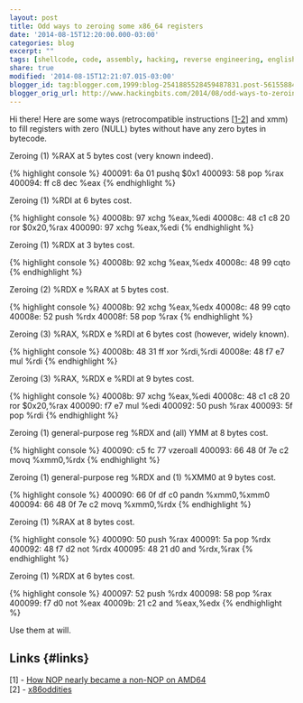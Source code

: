 ```yaml
---
layout: post
title: Odd ways to zeroing some x86_64 registers
date: '2014-08-15T12:20:00.000-03:00'
categories: blog
excerpt: ""
tags: [shellcode, code, assembly, hacking, reverse engineering, english]
share: true
modified: '2014-08-15T12:21:07.015-03:00'
blogger_id: tag:blogger.com,1999:blog-2541885528459487831.post-5615588454119461090
blogger_orig_url: http://www.hackingbits.com/2014/08/odd-ways-to-zeroing-some-x8664-registers.html
---
```

Hi there! Here are some ways (retrocompatible instructions [[1-2]](#links) and xmm) to
fill registers with zero (NULL) bytes without have any zero bytes in bytecode.

<!--more-->

Zeroing (1) %RAX at 5 bytes cost (very known indeed).

{% highlight console %}
400091:    6a 01                    pushq  $0x1
400093:    58                       pop    %rax
400094:    ff c8                    dec    %eax
{% endhighlight %}

Zeroing (1) %RDI at 6 bytes cost.

{% highlight console %}
40008b:    97                       xchg   %eax,%edi
40008c:    48 c1 c8 20              ror    $0x20,%rax
400090:    97                       xchg   %eax,%edi
{% endhighlight %}

Zeroing (1) %RDX at 3 bytes cost.

{% highlight console %}
40008b:    92                       xchg   %eax,%edx
40008c:    48 99                    cqto
{% endhighlight %}

Zeroing (2) %RDX e %RAX at 5 bytes cost.

{% highlight console %}
40008b:    92                       xchg   %eax,%edx
40008c:    48 99                    cqto
40008e:    52                       push   %rdx
40008f:    58                       pop    %rax
{% endhighlight %}

Zeroing (3) %RAX, %RDX e %RDI at 6 bytes cost (however, widely known).

{% highlight console %}
40008b:    48 31 ff                 xor    %rdi,%rdi
40008e:    48 f7 e7                 mul    %rdi
{% endhighlight %}

Zeroing (3) %RAX, %RDX e %RDI at 9 bytes cost.

{% highlight console %}
40008b:    97                       xchg   %eax,%edi
40008c:    48 c1 c8 20              ror    $0x20,%rax
400090:    f7 e7                    mul    %edi
400092:    50                       push   %rax
400093:    5f                       pop    %rdi
{% endhighlight %}

Zeroing (1) general-purpose reg %RDX and (all) YMM at 8 bytes cost.

{% highlight console %}
400090:    c5 fc 77                 vzeroall
400093:    66 48 0f 7e c2           movq   %xmm0,%rdx
{% endhighlight %}

Zeroing (1) general-purpose reg %RDX and (1) %XMM0 at 9 bytes cost.

{% highlight console %}
400090:    66 0f df c0              pandn  %xmm0,%xmm0
400094:    66 48 0f 7e c2           movq   %xmm0,%rdx
{% endhighlight %}

Zeroing (1) %RAX at 8 bytes cost.

{% highlight console %}
400090:    50                       push   %rax
400091:    5a                       pop    %rdx
400092:    48 f7 d2                 not    %rdx
400095:    48 21 d0                 and    %rdx,%rax
{% endhighlight %}

Zeroing (1) %RDX at 6 bytes cost.

{% highlight console %}
400097:    52                       push   %rdx
400098:    58                       pop    %rax
400099:    f7 d0                    not    %eax
40009b:    21 c2                    and    %eax,%edx
{% endhighlight %}

Use them at will.

## Links {#links}

[1] - [How NOP nearly became a non-NOP on AMD64](http://www.pagetable.com/?p=6)<br>
[2] - [x86oddities](https://code.google.com/p/corkami/wiki/x86oddities#nop)
